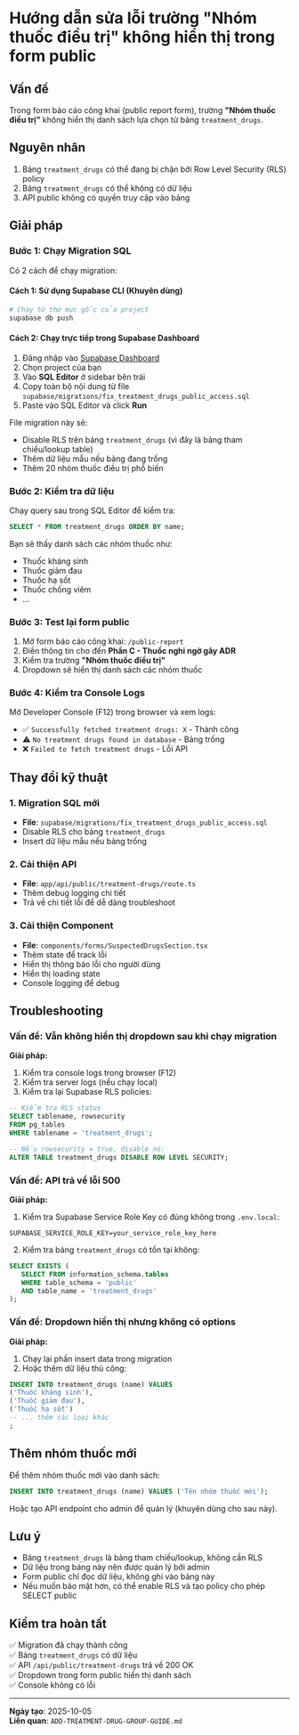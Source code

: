 # Hướng dẫn sửa lỗi trường "Nhóm thuốc điều trị" không hiển thị trong form public

## Vấn đề
Trong form báo cáo công khai (public report form), trường **"Nhóm thuốc điều trị"** không hiển thị danh sách lựa chọn từ bảng `treatment_drugs`.

## Nguyên nhân
1. Bảng `treatment_drugs` có thể đang bị chặn bởi Row Level Security (RLS) policy
2. Bảng `treatment_drugs` có thể không có dữ liệu
3. API public không có quyền truy cập vào bảng

## Giải pháp

### Bước 1: Chạy Migration SQL

Có 2 cách để chạy migration:

#### Cách 1: Sử dụng Supabase CLI (Khuyên dùng)
```bash
# Chạy từ thư mục gốc của project
supabase db push
```

#### Cách 2: Chạy trực tiếp trong Supabase Dashboard
1. Đăng nhập vào [Supabase Dashboard](https://app.supabase.com)
2. Chọn project của bạn
3. Vào **SQL Editor** ở sidebar bên trái
4. Copy toàn bộ nội dung từ file `supabase/migrations/fix_treatment_drugs_public_access.sql`
5. Paste vào SQL Editor và click **Run**

File migration này sẽ:
- Disable RLS trên bảng `treatment_drugs` (vì đây là bảng tham chiếu/lookup table)
- Thêm dữ liệu mẫu nếu bảng đang trống
- Thêm 20 nhóm thuốc điều trị phổ biến

### Bước 2: Kiểm tra dữ liệu

Chạy query sau trong SQL Editor để kiểm tra:
```sql
SELECT * FROM treatment_drugs ORDER BY name;
```

Bạn sẽ thấy danh sách các nhóm thuốc như:
- Thuốc kháng sinh
- Thuốc giảm đau
- Thuốc hạ sốt
- Thuốc chống viêm
- ...

### Bước 3: Test lại form public

1. Mở form báo cáo công khai: `/public-report`
2. Điền thông tin cho đến **Phần C - Thuốc nghi ngờ gây ADR**
3. Kiểm tra trường **"Nhóm thuốc điều trị"**
4. Dropdown sẽ hiển thị danh sách các nhóm thuốc

### Bước 4: Kiểm tra Console Logs

Mở Developer Console (F12) trong browser và xem logs:
- ✅ `Successfully fetched treatment drugs: X` - Thành công
- ⚠️ `No treatment drugs found in database` - Bảng trống
- ❌ `Failed to fetch treatment drugs` - Lỗi API

## Thay đổi kỹ thuật

### 1. Migration SQL mới
- **File**: `supabase/migrations/fix_treatment_drugs_public_access.sql`
- Disable RLS cho bảng `treatment_drugs`
- Insert dữ liệu mẫu nếu bảng trống

### 2. Cải thiện API
- **File**: `app/api/public/treatment-drugs/route.ts`
- Thêm debug logging chi tiết
- Trả về chi tiết lỗi để dễ dàng troubleshoot

### 3. Cải thiện Component
- **File**: `components/forms/SuspectedDrugsSection.tsx`
- Thêm state để track lỗi
- Hiển thị thông báo lỗi cho người dùng
- Hiển thị loading state
- Console logging để debug

## Troubleshooting

### Vấn đề: Vẫn không hiển thị dropdown sau khi chạy migration

**Giải pháp:**
1. Kiểm tra console logs trong browser (F12)
2. Kiểm tra server logs (nếu chạy local)
3. Kiểm tra lại Supabase RLS policies:
```sql
-- Kiểm tra RLS status
SELECT tablename, rowsecurity 
FROM pg_tables 
WHERE tablename = 'treatment_drugs';

-- Nếu rowsecurity = true, disable nó:
ALTER TABLE treatment_drugs DISABLE ROW LEVEL SECURITY;
```

### Vấn đề: API trả về lỗi 500

**Giải pháp:**
1. Kiểm tra Supabase Service Role Key có đúng không trong `.env.local`:
```env
SUPABASE_SERVICE_ROLE_KEY=your_service_role_key_here
```
2. Kiểm tra bảng `treatment_drugs` có tồn tại không:
```sql
SELECT EXISTS (
   SELECT FROM information_schema.tables 
   WHERE table_schema = 'public' 
   AND table_name = 'treatment_drugs'
);
```

### Vấn đề: Dropdown hiển thị nhưng không có options

**Giải pháp:**
1. Chạy lại phần insert data trong migration
2. Hoặc thêm dữ liệu thủ công:
```sql
INSERT INTO treatment_drugs (name) VALUES 
('Thuốc kháng sinh'),
('Thuốc giảm đau'),
('Thuốc hạ sốt')
-- ... thêm các loại khác
;
```

## Thêm nhóm thuốc mới

Để thêm nhóm thuốc mới vào danh sách:
```sql
INSERT INTO treatment_drugs (name) VALUES ('Tên nhóm thuốc mới');
```

Hoặc tạo API endpoint cho admin để quản lý (khuyên dùng cho sau này).

## Lưu ý

- Bảng `treatment_drugs` là bảng tham chiếu/lookup, không cần RLS
- Dữ liệu trong bảng này nên được quản lý bởi admin
- Form public chỉ đọc dữ liệu, không ghi vào bảng này
- Nếu muốn bảo mật hơn, có thể enable RLS và tạo policy cho phép SELECT public

## Kiểm tra hoàn tất

✅ Migration đã chạy thành công  
✅ Bảng `treatment_drugs` có dữ liệu  
✅ API `/api/public/treatment-drugs` trả về 200 OK  
✅ Dropdown trong form public hiển thị danh sách  
✅ Console không có lỗi  

---

**Ngày tạo**: 2025-10-05  
**Liên quan**: `ADD-TREATMENT-DRUG-GROUP-GUIDE.md`





